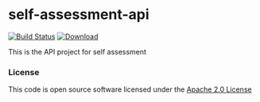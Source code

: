 # self-assessment-api

[![Build Status](https://travis-ci.org/hmrc/self-assessment-api.svg?branch=master)](https://travis-ci.org/hmrc/self-assessment-api) [ ![Download](https://api.bintray.com/packages/hmrc/releases/self-assessment-api/images/download.svg) ](https://bintray.com/hmrc/releases/self-assessment-api/_latestVersion)

This is the API project for self assessment

### License

This code is open source software licensed under the [Apache 2.0 License]("http://www.apache.org/licenses/LICENSE-2.0.html")
